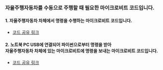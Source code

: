 ### 자율주행자동차를 수동으로 주행할 때 필요한 마이크로비트 코드입니다. 

#### 1. 자율주행자동차 차체에서 명령을 수행하는 마이크로비트 코드입니다. <br>
- [코드 공유 링크](https://makecode.microbit.org/_8K8Uk71dh18s)

#### 2. 노트북 PC USB에 연결되어 파이썬으로부터 명령을 받아 <br>자율주행자동차 차체에 있는 마이크로비트에 명령을 보내는 마이크로비트 코드입니다. <br>
- [코드 공유 링크](https://makecode.microbit.org/_8K8Uk71dh18s)
